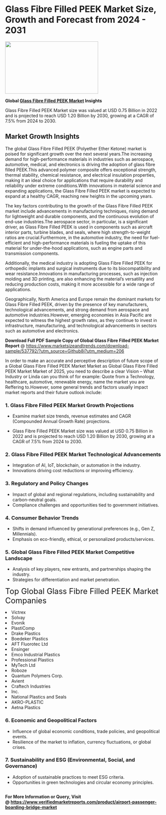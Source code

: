 <H1>Glass Fibre Filled PEEK Market Size, Growth and Forecast from 2024 - 2031</H1><img class="aligncenter size-medium wp-image-584254" src="https://thirdeyenews.in/wp-content/uploads/2024/09/Global-Market-Research-300x168.jpeg" alt="" width="300" height="168" /><p><strong>Global&nbsp;<a href="https://www.marketsizeandtrends.com/download-sample/537792/?utm_source=Github8j?utm_medium=206">Glass Fibre Filled PEEK Market</a> Insights</strong></p><p>Glass Fibre Filled PEEK Market size was valued at USD 0.75 Billion in 2022 and is projected to reach USD 1.20 Billion by 2030, growing at a CAGR of 7.5% from 2024 to 2030.</p><p><h2>Market Growth Insights</h2> <p>The global Glass Fibre Filled PEEK (Polyether Ether Ketone) market is poised for significant growth over the next several years.The increasing demand for high-performance materials in industries such as aerospace, automotive, medical, and electronics is driving the adoption of glass fibre filled PEEK.This advanced polymer composite offers exceptional strength, thermal stability, chemical resistance, and electrical insulation properties, making it an ideal choice for applications that require durability and reliability under extreme conditions.With innovations in material science and expanding applications, the Glass Fibre Filled PEEK market is expected to expand at a healthy CAGR, reaching new heights in the upcoming years.</p> <p>The key factors contributing to the growth of the Glass Fibre Filled PEEK market include advancements in manufacturing techniques, rising demand for lightweight and durable components, and the continuous evolution of end-use industries.The aerospace sector, in particular, is a significant driver, as Glass Fibre Filled PEEK is used in components such as aircraft interior parts, turbine blades, and seals, where high strength-to-weight ratios are crucial.Furthermore, in the automotive industry, the need for fuel-efficient and high-performance materials is fueling the uptake of this material for under-the-hood applications, such as engine parts and transmission components.</p> <p>Additionally, the medical industry is adopting Glass Fibre Filled PEEK for orthopedic implants and surgical instruments due to its biocompatibility and wear resistance.Innovations in manufacturing processes, such as injection molding and 3D printing, are also enhancing the material’s versatility and reducing production costs, making it more accessible for a wide range of applications.</p> <p>Geographically, North America and Europe remain the dominant markets for Glass Fibre Filled PEEK, driven by the presence of key manufacturers, technological advancements, and strong demand from aerospace and automotive industries.However, emerging economies in Asia Pacific are expected to witness the highest growth rates, as they continue to invest in infrastructure, manufacturing, and technological advancements in sectors such as automotive and electronics.</p> <p><span class=""><strong>Download Full PDF Sample Copy of Global Glass Fibre Filled PEEK Market Report</strong> @ <a href="https://www.marketsizeandtrends.com/download-sample/537792/?utm_source=Github8j?utm_medium=206" target="_blank">https://www.marketsizeandtrends.com/download-sample/537792/?utm_source=Github8j?utm_medium=206</a></span></p><p>In order to make an accurate and perceptive description of future scope of a Global&nbsp;Glass Fibre Filled PEEK Market Market as Global&nbsp;Glass Fibre Filled PEEK Market Market of 2025, you need to describe a clear Vision &ndash; What Industry or Linda can you think of for example: Quote from a Technology, healthcare, automotive, renewable energy, name the market you are Reffering to.However, some general trends and factors usually impact market reports and their future outlook include:</p><h3>1.&nbsp;<strong>Glass Fibre Filled PEEK Market Growth Projections</strong></h3><ul><li>Examine market size trends, revenue estimates and CAGR (Compounded Annual Growth Rate) projections.</li><li><p>Glass Fibre Filled PEEK Market size was valued at USD 0.75 Billion in 2022 and is projected to reach USD 1.20 Billion by 2030, growing at a CAGR of 7.5% from 2024 to 2030.</p></li></ul><h3>2.&nbsp;<strong>Glass Fibre Filled PEEK Market Technological Advancements</strong></h3><ul><li>Integration of AI, IoT, blockchain, or automation in the industry.</li><li>Innovations driving cost reductions or improving efficiency.</li></ul><h3>3.&nbsp;<strong>Regulatory and Policy Changes</strong></h3><ul><li>Impact of global and regional regulations, including sustainability and carbon-neutral goals.</li><li>Compliance challenges and opportunities tied to government initiatives.</li></ul><h3>4.&nbsp;<strong>Consumer Behavior Trends</strong></h3><ul><li>Shifts in demand influenced by generational preferences (e.g., Gen Z, Millennials).</li><li>Emphasis on eco-friendly, ethical, or personalized products/services.</li></ul><h3>5.&nbsp;<strong>Global Glass Fibre Filled PEEK Market Competitive Landscape</strong></h3><ul><li>Analysis of key players, new entrants, and partnerships shaping the industry.</li><li>Strategies for differentiation and market penetration.</li></ul><p data-pm-slice="1 1 []"><span style="color: inherit; font-family: inherit; font-size: 25px;">Top Global Glass Fibre Filled PEEK Market Companies</span></p><div class="" data-test-id=""><p><li>Victrex</li><li> Solvay</li><li> Evonik</li><li> PlastiComp</li><li> Drake Plastics</li><li> Boedeker Plastics</li><li> AFT Fluorotec Ltd</li><li> Ensinger</li><li> Emco Industrial Plastics</li><li> Professional Plastics</li><li> MyTech Ltd</li><li> Roboze</li><li> Quantum Polymers Corp.</li><li> Avient</li><li> Craftech Industries</li><li> Inc.</li><li> National Plastics and Seals</li><li> AKRO-PLASTIC</li><li> Aetna Plastics</li></p></div><h3>6.&nbsp;<strong>Economic and Geopolitical Factors</strong></h3><ul><li>Influence of global economic conditions, trade policies, and geopolitical events.</li><li>Resilience of the market to inflation, currency fluctuations, or global crises.</li></ul><h3>7.&nbsp;<strong>Sustainability and ESG (Environmental, Social, and Governance)</strong></h3><ul><li>Adoption of sustainable practices to meet ESG criteria.</li><li>Opportunities in green technologies and circular economy principles.</li></ul><h2><strong style="font-size: 14px;">For More Information or Query, Visit @&nbsp;</strong><a style="background-color: #ffffff; font-size: 14px;" href="https://www.marketsizeandtrends.com/report/glass-fibre-filled-peek-market/" target="_blank">https://www.verifiedmarketreports.com/product/airport-passenger-boarding-bridge-market</a></h2>